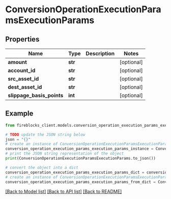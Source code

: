 # ConversionOperationExecutionParamsExecutionParams


## Properties

Name | Type | Description | Notes
------------ | ------------- | ------------- | -------------
**amount** | **str** |  | [optional] 
**account_id** | **str** |  | [optional] 
**src_asset_id** | **str** |  | [optional] 
**dest_asset_id** | **str** |  | [optional] 
**slippage_basis_points** | **int** |  | [optional] 

## Example

```python
from fireblocks_client.models.conversion_operation_execution_params_execution_params import ConversionOperationExecutionParamsExecutionParams

# TODO update the JSON string below
json = "{}"
# create an instance of ConversionOperationExecutionParamsExecutionParams from a JSON string
conversion_operation_execution_params_execution_params_instance = ConversionOperationExecutionParamsExecutionParams.from_json(json)
# print the JSON string representation of the object
print(ConversionOperationExecutionParamsExecutionParams.to_json())

# convert the object into a dict
conversion_operation_execution_params_execution_params_dict = conversion_operation_execution_params_execution_params_instance.to_dict()
# create an instance of ConversionOperationExecutionParamsExecutionParams from a dict
conversion_operation_execution_params_execution_params_from_dict = ConversionOperationExecutionParamsExecutionParams.from_dict(conversion_operation_execution_params_execution_params_dict)
```
[[Back to Model list]](../README.md#documentation-for-models) [[Back to API list]](../README.md#documentation-for-api-endpoints) [[Back to README]](../README.md)


